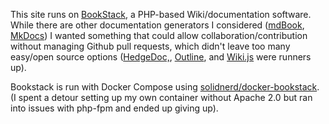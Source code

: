 This site runs on [BookStack](https://www.bookstackapp.com/), a PHP-based Wiki/documentation software. While there are other documentation generators I considered ([mdBook](https://rust-lang.github.io/mdBook/), [MkDocs](https://www.mkdocs.org/)) I wanted something that could allow collaboration/contribution without managing Github pull requests, which didn't leave too many easy/open source options ([HedgeDoc,](https://hedgedoc.org/), [Outline](https://github.com/outline/outline), and [Wiki.js](https://js.wiki/) were runners up).

Bookstack is run with Docker Compose using [solidnerd/docker-bookstack](https://github.com/solidnerd/docker-bookstack). (I spent a detour setting up my own container without Apache 2.0 but ran into issues with php-fpm and ended up giving up).